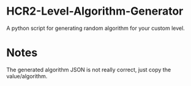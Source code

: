 # HCR2-Level-Algorithm-Generator
A python script for generating random algorithm for your custom level.

# Notes
The generated algorithm JSON is not really correct, just copy the value/algorithm.
